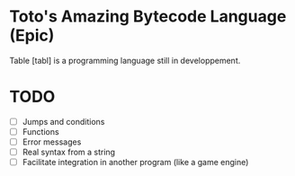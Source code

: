 
# Toto's Amazing Bytecode Language (Epic)

Table [tabl] is a programming language still in developpement.

# TODO

- [ ] Jumps and conditions
- [ ] Functions
- [ ] Error messages
- [ ] Real syntax from a string
- [ ] Facilitate integration in another program (like a game engine)
